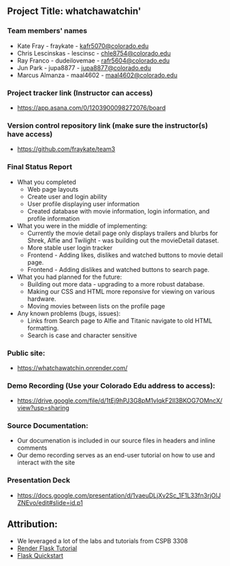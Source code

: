 ## Project Title: whatchawatchin'

### Team members' names
* Kate Fray - fraykate - kafr5070@colorado.edu
* Chris Lescinskas - lescinsc - chle8754@colorado.edu
* Ray Franco - dudeilovemae - rafr5604@colorado.edu
* Jun Park - jupa8877 - jupa8877@colorado.edu
* Marcus Almanza - maal4602 - maal4602@colorado.edu

### Project tracker link (Instructor can access)
* https://app.asana.com/0/1203900098272076/board

### Version control repository link (make sure the instructor(s) have access)
* https://github.com/fraykate/team3

### Final Status Report
* What you completed
  - Web page layouts
  - Create user and login ability
  - User profile displaying user information
  - Created database with movie information, login information, and profile information
* What you were in the middle of implementing:
  - Currently the movie detail page only displays trailers and blurbs for Shrek, Alfie and Twilight - was building out the movieDetail dataset.
  - More stable user login tracker
  - Frontend - Adding likes, dislikes and watched buttons to movie detail page.
  - Frontend - Adding dislikes and watched buttons to search page.
* What you had planned for the future:
  - Building out more data - upgrading to a more robust database.
  - Making our CSS and HTML more reponsive for viewing on various hardware.
  - Moving movies between lists on the profile page
* Any known problems (bugs, issues):
   - Links from Search page to Alfie and Titanic navigate to old HTML formatting.
   - Search is case and character sensitive

### Public site:
* https://whatchawatchin.onrender.com/

### Demo Recording (Use your Colorado Edu address to access):
* https://drive.google.com/file/d/1tEj9hPJ3G8pM1vIqkF2ll3BKOG7OMncX/view?usp=sharing 

### Source Documentation:
* Our documenation is included in our source files in headers and inline comments
* Our demo recording serves as an end-user tutorial on how to use and interact with the site

### Presentation Deck
* https://docs.google.com/presentation/d/1vaeuDLjXv2Sc_1F1L33fn3rjOlJZNEvo/edit#slide=id.p1

## Attribution:
* We leveraged a lot of the labs and tutorials from CSPB 3308
* [Render Flask Tutorial](https://render.com/docs/deploy-flask)
* [Flask Quickstart](https://flask.palletsprojects.com/en/1.0.x/quickstart/#a-minimal-application)


